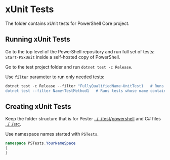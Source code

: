 # xUnit Tests

The folder contains xUnit tests for PowerShell Core project.

## Running xUnit Tests

Go to the top level of the PowerShell repository and run full set of tests:
`Start-PSxUnit` inside a self-hosted copy of PowerShell.

Go to the test project folder and run `dotnet test -c Release`.

Use [`filter`][xunit-filter] parameter to run only needed tests:
```powershell
dotnet test -c Release --filter "FullyQualifiedName~UnitTest1   # Runs tests which have UnitTest1 in FullyQualifiedName
dotnet test --filter Name~TestMethod1   # Runs tests whose name contains TestMethod1
```

## Creating xUnit Tests

Keep the folder structure that is for Pester [../../test/powershell](../../test/powershell) and C# files [../../src](../../src).

Use namespace names started with `PSTests`.
```c#
namespace PSTests.YourNameSpace
{
}
```

[xunit-filter]: https://learn.microsoft.com/dotnet/core/testing/selective-unit-tests
